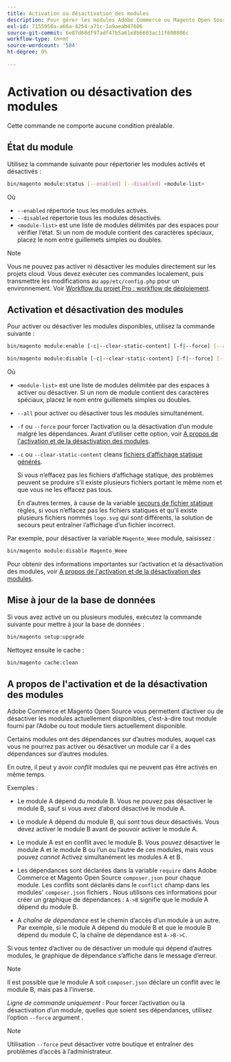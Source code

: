 ```yaml
---
title: Activation ou désactivation des modules
description: Pour gérer les modules Adobe Commerce ou Magento Open Source, procédez comme suit.
exl-id: 7155950a-a66a-4254-a71c-1a9aeab47606
source-git-commit: 6e87d68df97adf47b5a61e8b6683ac11f600806c
workflow-type: tm+mt
source-wordcount: '584'
ht-degree: 0%

---
```


# Activation ou désactivation des modules

Cette commande ne comporte aucune condition préalable.

## État du module

Utilisez la commande suivante pour répertorier les modules activés et désactivés :

```bash
bin/magento module:status [--enabled] [--disabled] <module-list>
```

Où

* `--enabled` répertorie tous les modules activés.
* `--disabled` répertorie tous les modules désactivés.
* `<module-list>` est une liste de modules délimités par des espaces pour vérifier l’état. Si un nom de module contient des caractères spéciaux, placez le nom entre guillemets simples ou doubles.

>[!NOTE]
>
>Vous ne pouvez pas activer ni désactiver les modules directement sur les projets cloud. Vous devez exécuter ces commandes localement, puis transmettre les modifications au `app/etc/config.php` pour un environnement. Voir [Workflow du projet Pro : workflow de déploiement](https://experienceleague.adobe.com/docs/commerce-cloud-service/user-guide/architecture/pro-develop-deploy-workflow.html#deployment-workflow).

## Activation et désactivation des modules

Pour activer ou désactiver les modules disponibles, utilisez la commande suivante :

```bash
bin/magento module:enable [-c|--clear-static-content] [-f|--force] [--all] <module-list>
```

```bash
bin/magento module:disable [-c|--clear-static-content] [-f|--force] [--all] <module-list>
```

Où

* `<module-list>` est une liste de modules délimitée par des espaces à activer ou désactiver. Si un nom de module contient des caractères spéciaux, placez le nom entre guillemets simples ou doubles.
* `--all` pour activer ou désactiver tous les modules simultanément.
* `-f` ou `--force` pour forcer l’activation ou la désactivation d’un module malgré les dépendances. Avant d’utiliser cette option, voir [A propos de l&#39;activation et de la désactivation des modules](#about-enabling-and-disabling-modules).
* `-c` ou `--clear-static-content` cleans [fichiers d’affichage statique générés](../../configuration/cli/static-view-file-deployment.md).

  Si vous n’effacez pas les fichiers d’affichage statique, des problèmes peuvent se produire s’il existe plusieurs fichiers portant le même nom et que vous ne les effacez pas tous.

  En d’autres termes, à cause de la variable [secours de fichier statique](../../configuration/cli/static-view-file-deployment.md) règles, si vous n’effacez pas les fichiers statiques et qu’il existe plusieurs fichiers nommés `logo.svg` qui sont différents, la solution de secours peut entraîner l’affichage d’un fichier incorrect.

Par exemple, pour désactiver la variable `Magento_Weee` module, saisissez :

```bash
bin/magento module:disable Magento_Weee
```

Pour obtenir des informations importantes sur l’activation et la désactivation des modules, voir [A propos de l&#39;activation et de la désactivation des modules](#about-enabling-and-disabling-modules).

## Mise à jour de la base de données

Si vous avez activé un ou plusieurs modules, exécutez la commande suivante pour mettre à jour la base de données :

```bash
bin/magento setup:upgrade
```

Nettoyez ensuite le cache :

```bash
bin/magento cache:clean
```

## A propos de l&#39;activation et de la désactivation des modules

Adobe Commerce et Magento Open Source vous permettent d’activer ou de désactiver les modules actuellement disponibles, c’est-à-dire tout module fourni par l’Adobe ou tout module tiers actuellement disponible.

Certains modules ont des dépendances sur d’autres modules, auquel cas vous ne pourrez pas activer ou désactiver un module car il a des dépendances sur d’autres modules.

En outre, il peut y avoir *conflit* modules qui ne peuvent pas être activés en même temps.

Exemples :

* Le module A dépend du module B. Vous ne pouvez pas désactiver le module B, sauf si vous avez d’abord désactivé le module A.

* Le module A dépend du module B, qui sont tous deux désactivés. Vous devez activer le module B avant de pouvoir activer le module A.

* Le module A est en conflit avec le module B. Vous pouvez désactiver le module A et le module B ou l’un ou l’autre de ces modules, mais vous pouvez *cannot* Activez simultanément les modules A et B.

* Les dépendances sont déclarées dans la variable `require` dans Adobe Commerce et Magento Open Source `composer.json` pour chaque module. Les conflits sont déclarés dans le `conflict` champ dans les modules&#39; `composer.json` fichiers . Nous utilisons ces informations pour créer un graphique de dépendances : `A->B` signifie que le module A dépend du module B.

* A *chaîne de dépendance* est le chemin d’accès d’un module à un autre. Par exemple, si le module A dépend du module B et que le module B dépend du module C, la chaîne de dépendance est `A->B->C`.

Si vous tentez d’activer ou de désactiver un module qui dépend d’autres modules, le graphique de dépendance s’affiche dans le message d’erreur.

>[!NOTE]
>
>Il est possible que le module A soit `composer.json` déclare un conflit avec le module B, mais pas à l’inverse.

*Ligne de commande uniquement :* Pour forcer l’activation ou la désactivation d’un module, quelles que soient ses dépendances, utilisez l’option `--force` argument .

>[!NOTE]
>
>Utilisation `--force` peut désactiver votre boutique et entraîner des problèmes d’accès à l’administrateur.
